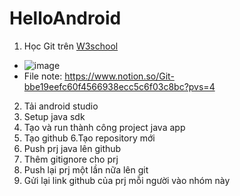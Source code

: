 # HelloAndroid
1. Học Git trên [W3school]((https://www.w3schools.com/git/default.asp))
  * ![image](https://github.com/user-attachments/assets/118b6574-13b3-439d-838e-7eadb22c6016)
  * File note: https://www.notion.so/Git-bbe19eefc60f4566938ecc5c6f03c8bc?pvs=4
2. Tải android studio
3. Setup java sdk
4. Tạo và run thành công project java app 
5. Tạo github
6.Tạo repository mới
7. Push prj java lên github
8. Thêm gitignore cho prj
9. Push lại prj một lần nữa lên git
10. Gửi lại link github của prj mỗi người vào nhóm này
